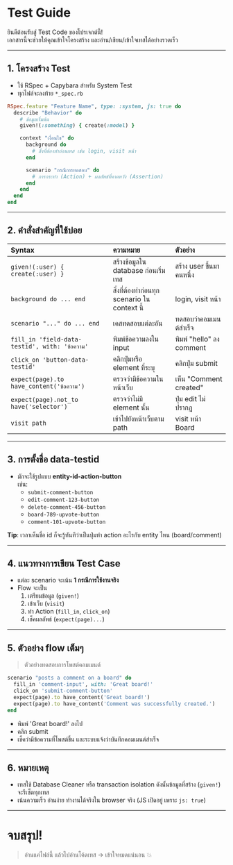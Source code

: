 # Test Guide

ยินดีต้อนรับสู่ Test Code ของโปรเจกต์นี้!  
เอกสารนี้จะช่วยให้คุณเข้าใจโครงสร้าง และอ่าน/เขียน/เข้าใจเทสได้อย่างรวดเร็ว

---

## 1. โครงสร้าง Test

- ใช้ RSpec + Capybara สำหรับ System Test
- ทุกไฟล์จะลงท้าย `*_spec.rb`

```ruby
RSpec.feature "Feature Name", type: :system, js: true do
  describe "Behavior" do
    # ข้อมูลเริ่มต้น
    given!(:something) { create(:model) }

    context "เงื่อนไข" do
      background do
        # สิ่งที่ต้องทำก่อนเทส เช่น login, visit หน้า
      end

      scenario "กรณีการทดสอบ" do
        # การกระทำ (Action) + ผลลัพธ์ที่คาดหวัง (Assertion)
      end
    end
  end
end
```

---

## 2. คำสั่งสำคัญที่ใช้บ่อย

| Syntax                                         | ความหมาย                                     | ตัวอย่าง                 |
| :--------------------------------------------- | :------------------------------------------- | :----------------------- |
| `given!(:user) { create(:user) }`              | สร้างข้อมูลใน database ก่อนเริ่มเทส          | สร้าง user ขึ้นมาคนหนึ่ง |
| `background do ... end`                        | สิ่งที่ต้องทำก่อนทุก scenario ใน context นี้ | login, visit หน้า        |
| `scenario "..." do ... end`                    | เคสทดสอบแต่ละอัน                             | ทดสอบว่าคอมเมนต์สำเร็จ   |
| `fill_in 'field-data-testid', with: 'ข้อความ'` | พิมพ์ข้อความลงใน input                       | พิมพ์ "hello" ลง comment |
| `click_on 'button-data-testid'`                | คลิกปุ่มหรือ element ที่ระบุ                 | คลิกปุ่ม submit          |
| `expect(page).to have_content('ข้อความ')`      | ตรวจว่ามีข้อความในหน้าเว็บ                   | เห็น "Comment created"   |
| `expect(page).not_to have('selector')`         | ตรวจว่าไม่มี element นั้น                    | ปุ่ม edit ไม่ปรากฏ       |
| `visit path`                                   | เข้าไปยังหน้าเว็บตาม path                    | visit หน้า Board         |

---

## 3. การตั้งชื่อ data-testid

- มักจะใช้รูปแบบ **entity-id-action-button**  
  เช่น:
  - `submit-comment-button`
  - `edit-comment-123-button`
  - `delete-comment-456-button`
  - `board-789-upvote-button`
  - `comment-101-upvote-button`

**Tip**: เวลาเห็นชื่อ id ก็จะรู้ทันทีว่าเป็นปุ่มทำ action อะไรกับ entity ไหน (board/comment)

---

## 4. แนวทางการเขียน Test Case

- แต่ละ scenario จะเน้น **1 กรณีการใช้งานจริง**
- Flow จะเป็น
  1. เตรียมข้อมูล (`given!`)
  2. เข้าเว็บ (`visit`)
  3. ทำ Action (`fill_in`, `click_on`)
  4. เช็คผลลัพธ์ (`expect(page)...`)

---

## 5. ตัวอย่าง flow เต็มๆ

> ตัวอย่างทดสอบการโพสต์คอมเมนต์

```ruby
scenario "posts a comment on a board" do
  fill_in 'comment-input', with: 'Great board!'
  click_on 'submit-comment-button'
  expect(page).to have_content('Great board!')
  expect(page).to have_content('Comment was successfully created.')
end
```

- พิมพ์ 'Great board!' ลงไป
- คลิก submit
- เช็คว่ามีข้อความที่โพสต์ขึ้น และระบบแจ้งว่าบันทึกคอมเมนต์สำเร็จ

---

## 6. หมายเหตุ

- เทสใช้ Database Cleaner หรือ transaction isolation ดังนั้นข้อมูลที่สร้าง (`given!`) จะรีเซ็ตทุกเทส
- เน้นความเร็ว อ่านง่าย ทำงานได้จริงใน browser จริง (JS เปิดอยู่ เพราะ `js: true`)

---

# จบสรุป!

> อ่านแค่ไฟล์นี้ แล้วไปอ่านโค้ดเทส → เข้าใจหมดแน่นอน 💥
